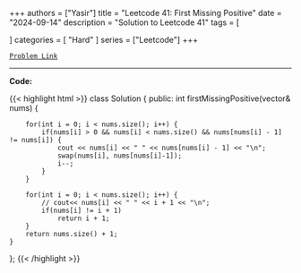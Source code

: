 
+++
authors = ["Yasir"]
title = "Leetcode 41: First Missing Positive"
date = "2024-09-14"
description = "Solution to Leetcode 41"
tags = [
    
]
categories = [
    "Hard"
]
series = ["Leetcode"]
+++



[`Problem Link`](https://leetcode.com/problems/first-missing-positive/description/)

---

**Code:**

{{< highlight html >}}
class Solution {
public:
    int firstMissingPositive(vector<int>& nums) {
        
        for(int i = 0; i < nums.size(); i++) {
            if(nums[i] > 0 && nums[i] < nums.size() && nums[nums[i] - 1] != nums[i]) {
                cout << nums[i] << " " << nums[nums[i] - 1] << "\n";
                swap(nums[i], nums[nums[i]-1]);      
                i--;
            }
        }

        for(int i = 0; i < nums.size(); i++) {
            // cout<< nums[i] << " " << i + 1 << "\n";
            if(nums[i] != i + 1)
                return i + 1;            
        }
        return nums.size() + 1;
    }
};
{{< /highlight >}}

